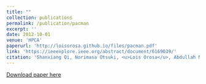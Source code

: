 ```yaml
---
title: ""
collection: publications
permalink: /publication/pacman
excerpt: ''
date: 2012-10-01
venue: 'HPCA'
paperurl: 'http://loisorosa.github.io/files/pacman.pdf'
link: 'https://ieeexplore.ieee.org/abstract/document/6169039/'
citation: 'Shanxiang Qi, Norimasa Otsuki, <u>Lois Orosa</u>, Abdullah Muzahid and Josep Torrellas. <b>"Pacman: Tolerating Asymmetric Data Races with Unintrusive Hardware."</b> In 2012 IEEE international Symphosium on High-Performance Computer Architecture (HPCA), 2012.'
---
```

[Download paper here](http://loisorosa.github.io/files/pacman.pdf)

